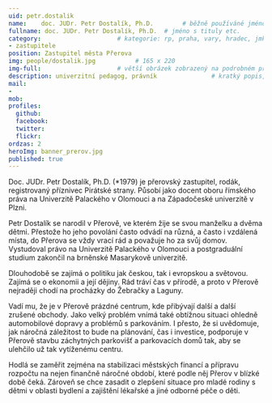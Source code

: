 ```yaml
---
uid: petr.dostalik
name:    doc. JUDr. Petr Dostalík, Ph.D.        # běžně používáné jméno
fullname: doc. JUDr. Petr Dostalík, Ph.D.  # jméno s tituly etc.
category:                     # kategorie: rp, praha, vary, hradec, jmk, senat
- zastupitele
position: Zastupitel města Přerova
img: people/dostalik.jpg           # 165 x 220
img-full:                     # větší obrázek zobrazený na podrobném profilu
description: univerzitní pedagog, právník               # kratký popis, max 160 znaků
mail:
- 
mob:         
profiles:
  github:
  facebook:       
  twitter:        
  flickr:   
ordzas: 2
heroImg: banner_prerov.jpg
published: true
---
```

Doc. JUDr. Petr Dostalík, Ph.D. (*1979) je přerovský zastupitel, rodák, registrovaný příznivec Pirátské strany. Působí jako docent oboru římského práva na Univerzitě Palackého v Olomouci a na Západočeské univerzitě v Plzni.

Petr Dostalík se narodil v Přerově, ve kterém žije se svou manželku a dvěma dětmi. Přestože ho jeho povolání často odvádí na různá, a často i vzdálená místa, do Přerova se vždy vrací rád a považuje ho za svůj domov. Vystudoval právo na Univerzitě Palackého v Olomouci a postgraduální studium zakončil na brněnské Masarykově univerzitě.

Dlouhodobě se zajímá o politiku jak českou, tak i evropskou a světovou. Zajímá se o ekonomii a její dějiny. Rád tráví čas v přírodě, a proto v Přerově nejraději chodí na procházky do Žebračky a Laguny.

Vadí mu, že je v Přerově prázdné centrum, kde přibývají další a další zrušené obchody. Jako velký problém vnímá také obtížnou situaci ohledně automobilové dopravy a problémů s parkováním. I přesto, že si uvědomuje, jak náročná záležitost to bude na plánování, čas i investice, podporuje v Přerově stavbu záchytných parkovišť a parkovacích domů tak, aby se ulehčilo už tak vytíženému centru.

Hodlá se zaměřit zejména na stabilizaci městských financí a přípravu rozpočtu na nejen finančně náročné období, které podle něj Přerov v blízké době čeká. Zároveň se chce zasadit o zlepšení situace pro mladé rodiny s dětmi v oblasti bydlení a zajištění lékařské a jiné odborné péče o děti.

